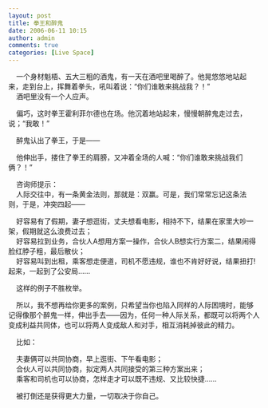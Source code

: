 ```yaml
---
layout: post
title: 拳王和醉鬼
date: 2006-06-11 10:15
author: admin
comments: true
categories: [Live Space]
---
```

<div>    一个身材魁梧、五大三粗的酒鬼，有一天在酒吧里喝醉了。他晃悠悠地站起来，走到台上，挥舞着拳头，吼叫着说：“你们谁敢来挑战我？！”</div>
<div>    酒吧里没有一个人应声。</div>
<p>    偏巧，这时拳王霍利菲尔德也在场。他沉着地站起来，慢慢朝醉鬼走过去，说；“我敢！”</p>
<p>    醉鬼认出了拳王，于是——</p>
<p>    他伸出手，搂住了拳王的肩膀，又冲着全场的人喊：“你们谁敢来挑战我们俩？！”</p>
<p>    咨询师提示：<br />    人际交往中，有一条黄金法则，那就是：双赢。可是，我们常常忘记这条法则，于是，冲突四起——</p>
<p>    好容易有了假期，妻子想逛街，丈夫想看电影，相持不下，结果在家里大吵一架，假期就这么浪费过去；<br />    好容易拉到业务，合伙人A想用方案一操作，合伙人B想实行方案二，结果闹得脸红脖子粗，最后散伙；<br />    好容易叫到出租，乘客想走便道，司机不愿违规，谁也不肯好好说，结果扭打! 起来，一起到了公安局……</p>
<p>    这样的例子不胜枚举。</p>
<p>    所以，我不想再给你更多的案例，只希望当你也陷入同样的人际困境时，能够记得像那个醉鬼一样，伸出手去——因为，任何一种人际关系，都既可以将两个人变成利益共同体，也可以将两人变成敌人和对手，相互消耗掉彼此的精力。</p>
<p>    比如：</p>
<p>    夫妻俩可以共同协商，早上逛街、下午看电影；<br />    合伙人可以共同协商，拟定两人共同接受的第三种方案出来；<br />    乘客和司机也可以协商，怎样走才可以既不违规、又比较快捷……</p>
<p>    被打倒还是获得更大力量，一切取决于你自己。</p>

